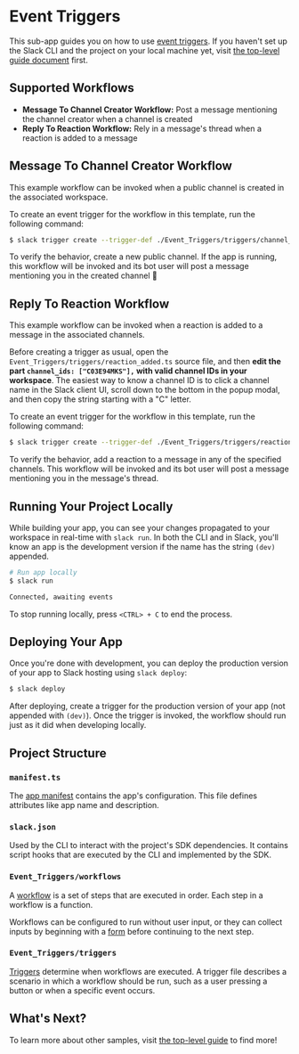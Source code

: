 # Event Triggers

This sub-app guides you on how to use
[event triggers](https://api.slack.com/future/triggers/event). If you haven't
set up the Slack CLI and the project on your local machine yet, visit
[the top-level guide document](../README.md) first.

## Supported Workflows

- **Message To Channel Creator Workflow:** Post a message mentioning the channel
  creator when a channel is created
- **Reply To Reaction Workflow:** Rely in a message's thread when a reaction is
  added to a message

## Message To Channel Creator Workflow

This example workflow can be invoked when a public channel is created in the
associated workspace.

To create an event trigger for the workflow in this template, run the following
command:

```zsh
$ slack trigger create --trigger-def ./Event_Triggers/triggers/channel_created.ts
```

To verify the behavior, create a new public channel. If the app is running, this
workflow will be invoked and its bot user will post a message mentioning you in
the created channel :tada:

## Reply To Reaction Workflow

This example workflow can be invoked when a reaction is added to a message in
the associated channels.

Before creating a trigger as usual, open the
`Event_Triggers/triggers/reaction_added.ts` source file, and then **edit the
part `channel_ids: ["C03E94MKS"],` with valid channel IDs in your workspace**.
The easiest way to know a channel ID is to click a channel name in the Slack
client UI, scroll down to the bottom in the popup modal, and then copy the
string starting with a "C" letter.

To create an event trigger for the workflow in this template, run the following
command:

```zsh
$ slack trigger create --trigger-def ./Event_Triggers/triggers/reaction_added.ts
```

To verify the behavior, add a reaction to a message in any of the specified
channels. This workflow will be invoked and its bot user will post a message
mentioning you in the message's thread.

## Running Your Project Locally

While building your app, you can see your changes propagated to your workspace
in real-time with `slack run`. In both the CLI and in Slack, you'll know an app
is the development version if the name has the string `(dev)` appended.

```zsh
# Run app locally
$ slack run

Connected, awaiting events
```

To stop running locally, press `<CTRL> + C` to end the process.

## Deploying Your App

Once you're done with development, you can deploy the production version of your
app to Slack hosting using `slack deploy`:

```zsh
$ slack deploy
```

After deploying, create a trigger for the production version of your app (not
appended with `(dev)`). Once the trigger is invoked, the workflow should run
just as it did when developing locally.

## Project Structure

### `manifest.ts`

The [app manifest](https://api.slack.com/future/manifest) contains the app's
configuration. This file defines attributes like app name and description.

### `slack.json`

Used by the CLI to interact with the project's SDK dependencies. It contains
script hooks that are executed by the CLI and implemented by the SDK.

### `Event_Triggers/workflows`

A [workflow](https://api.slack.com/future/workflows) is a set of steps that are
executed in order. Each step in a workflow is a function.

Workflows can be configured to run without user input, or they can collect
inputs by beginning with a [form](https://api.slack.com/future/forms) before
continuing to the next step.

### `Event_Triggers/triggers`

[Triggers](https://api.slack.com/future/triggers) determine when workflows are
executed. A trigger file describes a scenario in which a workflow should be run,
such as a user pressing a button or when a specific event occurs.

## What's Next?

To learn more about other samples, visit [the top-level guide](../README.md) to
find more!
